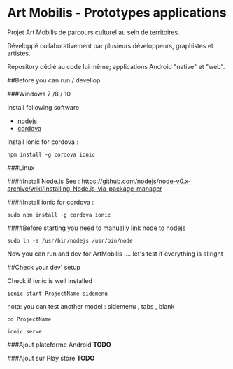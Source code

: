 # Art Mobilis - Prototypes applications

Projet Art Mobilis de parcours culturel au sein de territoires.

Développé collaborativement par plusieurs développeurs, graphistes et artistes.

Repository dédié au code lui même; applications Android "native" et "web".


##Before you can run / devellop

###Windows 7 /8 / 10

Install following software 
- [nodejs](http://nodejs.org)
- [cordova](http://cordova.apache.org)

Install ionic for cordova :

    npm install -g cordova ionic

###Linux

####Install Node.js
See : https://github.com/nodejs/node-v0.x-archive/wiki/Installing-Node.js-via-package-manager

####Install ionic for cordova :

    sudo npm install -g cordova ionic

####Before starting you need to manually link node to nodejs

    sudo ln -s /usr/bin/nodejs /usr/bin/node

Now you can run and dev for ArtMobilis .... let's test if everything is allright

##Check your dev' setup

Check if ionic is well installed

    ionic start ProjectName sidemenu
    
nota: you can test another model : sidemenu , tabs , blank

    cd ProjectName
    
    ionic serve

###Ajout plateforme Android
**TODO**

###Ajout sur Play store
**TODO**
